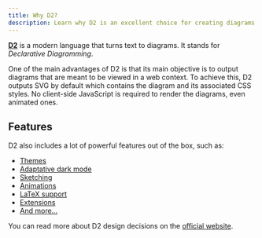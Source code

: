 ```yaml
---
title: Why D2?
description: Learn why D2 is an excellent choice for creating diagrams.
---
```


[**D2**](https://d2lang.com/) is a modern language that turns text to diagrams. It stands for _Declarative Diagramming_.

One of the main advantages of D2 is that its main objective is to output diagrams that are meant to be viewed in a web context. To achieve this, D2 outputs SVG by default which contains the diagram and its associated CSS styles. No client-side JavaScript is required to render the diagrams, even animated ones.

## Features

D2 also includes a lot of powerful features out of the box, such as:

- [Themes](https://d2lang.com/tour/themes/)
- [Adaptative dark mode](https://d2lang.com/tour/themes/#dark-theme)
- [Sketching](https://d2lang.com/tour/sketch/)
- [Animations](https://d2lang.com/tour/composition/)
- [LaTeX support](https://d2lang.com/tour/text/#latex)
- [Extensions](https://d2lang.com/tour/extensions/#official)
- [And more…](https://d2lang.com/)

You can read more about D2 design decisions on the [official website](https://d2lang.com/tour/design).

